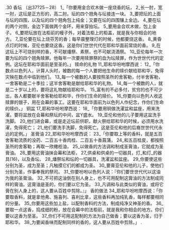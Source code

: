 .30 
香坛 
（出37?25－28） 
1_「你要用金合欢木做一座烧香的坛， 2_长一肘，宽一肘，这坛是正方形的，高二肘。坛的四个翘角与坛接连一块。 3_要把坛的上面与坛的四围，以及坛的四个翘角包上纯金；又要在坛的四围镶上金边。 4_要在坛的两个对侧，金边下面做两个金环，用来穿抬坛。 5_要用金合欢木做，包上金子。 6_要把坛放在法柜前的幔子外，对着法柜上的柜盖，就是我与你相会的地方。 7_亚伦要在坛上烧芬芳的香；每早晨整理灯的时候，他都要烧这香。 8_黄昏点灯的时候，亚伦也要烧这香。这是你们世世代代在耶和华面前常烧的香。 9_在这坛上不可烧别样的香，不可献燔祭、素祭，也不可献浇酒祭。 10_亚伦每年一次要为坛的四个翘角赎罪。他每年一次要用赎罪祭的血为坛赎罪，作为世世代代的定例。这坛在耶和华面前是至圣的。」 
赎命的礼物 
11_耶和华吩咐摩西说： 12_「你数点以色列人，计算人头时，被数的每一个人要把他生命的赎价献给耶和华，免得灾殃在数点中临到他们。 13_每一个被数的人要按照圣所的舍客勒，付半舍客勒，一舍客勒是二十季拉；这半舍客勒是献给耶和华的礼物。 14_每一个被数的人，就是二十岁以上的，要将这礼物献给耶和华。 15_富有的不必多付，贫穷的也不可少出，各人都要献半舍客勒给耶和华，作你们生命的赎价。 16_你要向以色列人收这赎罪的银子，用在会幕的事工。这要在耶和华面前为以色列人作纪念，作你们生命的赎价。」 
铜盆 
17_耶和华吩咐摩西说： 18_「你要用铜做洗濯盆和盆座，用来洗濯。要将盆放在会幕和祭坛的中间，盆Y盛水。 19_亚伦和他的儿子要用这盆洗手洗脚。 20_他们进会幕，或是走近坛前供职，献火祭给耶和华的时候，必须用水洗濯，免得死亡； 21_他们要洗手洗脚，免得死亡。这是亚伦和他的后裔世世代代永远的定例。」 
圣膏油 
22_耶和华吩咐摩西说： 23_「你要取上等的香料，就是五百舍客勒流质的没药、二百五十香肉桂、二百五十香菖蒲， 24_和五百桂皮，都按照圣所的舍客勒；再取一欣橄榄油， 25_以做香的方法调和制成圣膏油，它就成为圣膏油。 26_要用这膏油抹会幕和法柜， 27_供桌和供桌的一切器具，灯_和灯_的器具(16)，以及香坛、 28_燔祭坛和坛的一切器具，洗濯盆和盆座。 29_你要使这些分别为圣，成为至圣；凡触摸它们的都成为圣。 30_要膏亚伦和他的儿子，使他们分别为圣，作事奉我的祭司。 31_你要吩咐以色列人说：『你们要世世代代以这油为我的圣膏油。 32_不可把这油倒在别人身上，也不可用配制这膏油的方法制成同样的膏油。这膏油是圣的，你们要以它为圣。 33_凡调和与此类似的膏油，或将它膏在别人身上的，这人要从百姓中剪除。』」 
香的做法 
34_耶和华吩咐摩西说：「你要取香料，就是拿他弗、施喜列、喜利比拿，这些香料再加纯乳香，每样都要相同的分量。 35_你要用这些加上盐，以配制香料的方法，制成纯净又神圣的香。 36_要取一点这香，捣成细的粉，放在会幕中的法柜前，就是我和你相会的地方。你们要以这香为至圣。 37_你们不可用这配制的方法为自己做香；要以这香为圣，归于耶和华。 38_为要闻香味而配制同样的香的，这人要从百姓中剪除。」 
.